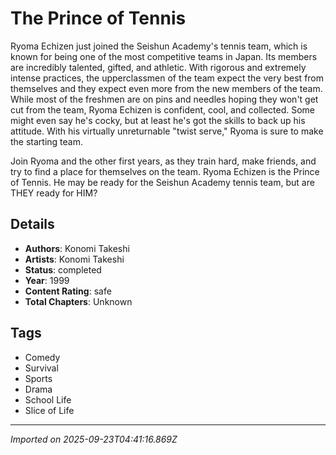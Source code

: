 # The Prince of Tennis

Ryoma Echizen just joined the Seishun Academy's tennis team, which is known for being one of the most competitive teams in Japan. Its members are incredibly talented, gifted, and athletic. With rigorous and extremely intense practices, the upperclassmen of the team expect the very best from themselves and they expect even more from the new members of the team. While most of the freshmen are on pins and needles hoping they won't get cut from the team, Ryoma Echizen is confident, cool, and collected. Some might even say he's cocky, but at least he's got the skills to back up his attitude. With his virtually unreturnable "twist serve," Ryoma is sure to make the starting team.  
  
Join Ryoma and the other first years, as they train hard, make friends, and try to find a place for themselves on the team. Ryoma Echizen is the Prince of Tennis. He may be ready for the Seishun Academy tennis team, but are THEY ready for HIM?

## Details
- **Authors**: Konomi Takeshi
- **Artists**: Konomi Takeshi
- **Status**: completed
- **Year**: 1999
- **Content Rating**: safe
- **Total Chapters**: Unknown

## Tags
- Comedy
- Survival
- Sports
- Drama
- School Life
- Slice of Life

---
*Imported on 2025-09-23T04:41:16.869Z*
